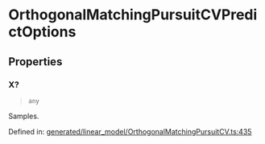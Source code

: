 # OrthogonalMatchingPursuitCVPredictOptions

## Properties

### X?

> `any`

Samples.

Defined in:  [generated/linear\_model/OrthogonalMatchingPursuitCV.ts:435](https://github.com/transitive-bullshit/scikit-learn-ts/blob/b59c1ff/packages/sklearn/src/generated/linear_model/OrthogonalMatchingPursuitCV.ts#L435)
